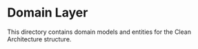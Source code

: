 # Domain Layer

This directory contains domain models and entities for the Clean Architecture structure. 